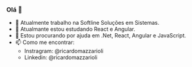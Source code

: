 ### Olá 👋

- 🔭 Atualmente trabalho na Softline Soluções em Sistemas.
- 🌱 Atualmante estou estudando React e Angular.
- 🤔 Estou procurando por ajuda em .Net, React, Angular e JavaScript.
- 📫 Como me encontrar:
	- Instragram: @ricardomazzarioli
	- Linkedin: @ricardomazzarioli
